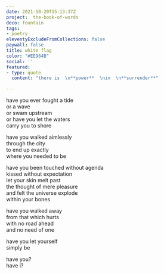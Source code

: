 ```yaml
---
date: 2021-10-20T15:13:37Z
project:  the-book-of-words
deco: fountain
tags:
- poetry
eleventyExcludeFromCollections: false
paywall: false
title: white flag
color: "#EE964B"
social: ''
featured:
- type: quote
  content: "there is  \n**power**  \nin  \n**surrender**"

---
```

have you ever fought a tide  
or a wave  
or swam upstream  
or have you let the waters  
carry you to shore  
>
have you walked aimlessly  
through the city  
to end up exactly  
where you needed to be  
>
have you been touched without agenda  
kissed without expectation  
let your skin melt past  
the thought of mere pleasure  
and felt the universe explode  
within your bones  
>
have you walked away  
from that which hurts  
with no road ahead  
and no need of one  
>
have you let yourself  
simply be  

have you?  
have i?  